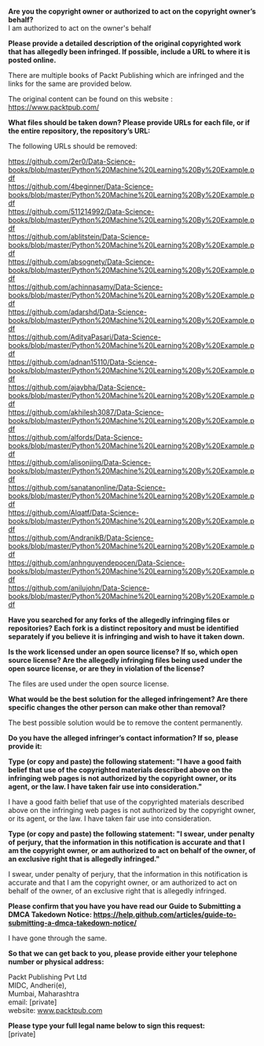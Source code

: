 **Are you the copyright owner or authorized to act on the copyright owner’s behalf?**  
I am authorized to act on the owner's behalf

**Please provide a detailed description of the original copyrighted work that has allegedly been infringed. If possible, include a URL to where it is posted online.**

There are multiple books of Packt Publishing which are infringed and the links for the same are provided below.

The original content can be found on this website :  
https://www.packtpub.com/

**What files should be taken down? Please provide URLs for each file, or if the entire repository, the repository’s URL:**

The following URLs should be removed:

https://github.com/2er0/Data-Science-books/blob/master/Python%20Machine%20Learning%20By%20Example.pdf  
https://github.com/4beginner/Data-Science-books/blob/master/Python%20Machine%20Learning%20By%20Example.pdf  
https://github.com/511214992/Data-Science-books/blob/master/Python%20Machine%20Learning%20By%20Example.pdf  
https://github.com/ablitstein/Data-Science-books/blob/master/Python%20Machine%20Learning%20By%20Example.pdf  
https://github.com/absognety/Data-Science-books/blob/master/Python%20Machine%20Learning%20By%20Example.pdf  
https://github.com/achinnasamy/Data-Science-books/blob/master/Python%20Machine%20Learning%20By%20Example.pdf  
https://github.com/adarshd/Data-Science-books/blob/master/Python%20Machine%20Learning%20By%20Example.pdf  
https://github.com/AdityaPasari/Data-Science-books/blob/master/Python%20Machine%20Learning%20By%20Example.pdf  
https://github.com/adnan15110/Data-Science-books/blob/master/Python%20Machine%20Learning%20By%20Example.pdf  
https://github.com/ajaybha/Data-Science-books/blob/master/Python%20Machine%20Learning%20By%20Example.pdf  
https://github.com/akhilesh3087/Data-Science-books/blob/master/Python%20Machine%20Learning%20By%20Example.pdf  
https://github.com/alfords/Data-Science-books/blob/master/Python%20Machine%20Learning%20By%20Example.pdf  
https://github.com/alisonjing/Data-Science-books/blob/master/Python%20Machine%20Learning%20By%20Example.pdf  
https://github.com/sanatanonline/Data-Science-books/blob/master/Python%20Machine%20Learning%20By%20Example.pdf  
https://github.com/Alqatf/Data-Science-books/blob/master/Python%20Machine%20Learning%20By%20Example.pdf  
https://github.com/AndranikB/Data-Science-books/blob/master/Python%20Machine%20Learning%20By%20Example.pdf  
https://github.com/anhnguyendepocen/Data-Science-books/blob/master/Python%20Machine%20Learning%20By%20Example.pdf  
https://github.com/anilujohn/Data-Science-books/blob/master/Python%20Machine%20Learning%20By%20Example.pdf

**Have you searched for any forks of the allegedly infringing files or repositories? Each fork is a distinct repository and must be identified separately if you believe it is infringing and wish to have it taken down.**

**Is the work licensed under an open source license? If so, which open source license? Are the allegedly infringing files being used under the open source license, or are they in violation of the license?**

The files are used under the open source license.

**What would be the best solution for the alleged infringement? Are there specific changes the other person can make other than removal?**

The best possible solution would be to remove the content permanently.

**Do you have the alleged infringer’s contact information? If so, please provide it:**

**Type (or copy and paste) the following statement: "I have a good faith belief that use of the copyrighted materials described above on the infringing web pages is not authorized by the copyright owner, or its agent, or the law. I have taken fair use into consideration."**

I have a good faith belief that use of the copyrighted materials described above on the infringing web pages is not authorized by the copyright owner, or its agent, or the law. I have taken fair use into consideration.

**Type (or copy and paste) the following statement: "I swear, under penalty of perjury, that the information in this notification is accurate and that I am the copyright owner, or am authorized to act on behalf of the owner, of an exclusive right that is allegedly infringed."**

I swear, under penalty of perjury, that the information in this notification is accurate and that I am the copyright owner, or am authorized to act on behalf of the owner, of an exclusive right that is allegedly infringed.

**Please confirm that you have you have read our Guide to Submitting a DMCA Takedown Notice: https://help.github.com/articles/guide-to-submitting-a-dmca-takedown-notice/**

I have gone through the same.

**So that we can get back to you, please provide either your telephone number or physical address:**

Packt Publishing Pvt Ltd  
MIDC, Andheri(e),  
Mumbai, Maharashtra  
email: [private]  
website: www.packtpub.com

**Please type your full legal name below to sign this request:**  
[private]
